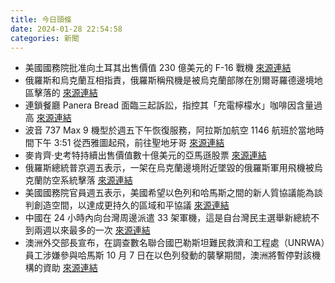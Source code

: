 ```yaml
---
title: 今日頭條
date: 2024-01-28 22:54:58
categories: 新聞            
---
```

- 美國國務院批准向土耳其出售價值 230 億美元的 F-16 戰機 [來源連結](https://www.theguardian.com/world/2024/jan/27/us-approves-23bn-sale-of-f-16-war-planes-to-turkey)
- 俄羅斯和烏克蘭互相指責，俄羅斯稱飛機是被烏克蘭部隊在別爾哥羅德邊境地區擊落的 [來源連結](https://www.theguardian.com/world/2024/jan/27/russia-ukraine-war-at-a-glance-what-we-know-on-day-703)
- 連鎖餐廳 Panera Bread 面臨三起訴訟，指控其「充電檸檬水」咖啡因含量過高 [來源連結](https://edition.cnn.com/2024/01/27/business/panera-charged-lemonade-caffeine-lawsuit/index.html)
- 波音 737 Max 9 機型於週五下午恢復服務，阿拉斯加航空 1146 航班於當地時間下午 3:51 從西雅圖起飛，前往聖地牙哥 [來源連結](https://edition.cnn.com/2024/01/26/business/first-boeing-737-max-9-with-passengers-flies-after-grounding/index.html)
- 麥肯齊·史考特持續出售價值數十億美元的亞馬遜股票 [來源連結](https://edition.cnn.com/2024/01/26/business/mackenzie-scott-sold-millions-amazon-stock/index.html)
- 俄羅斯總統普京週五表示，一架在烏克蘭邊境附近墜毀的俄羅斯軍用飛機被烏克蘭防空系統擊落 [來源連結](https://www.japantimes.co.jp/news/2024/01/27/world/politics/russia-putin-plane-shootdown/)
- 美國國務院官員週五表示，美國希望以色列和哈馬斯之間的新人質協議能為談判創造空間，以達成更持久的區域和平協議 [來源連結](https://www.japantimes.co.jp/news/2024/01/27/world/politics/us-israel-hostages-deal-ceasefire/)
- 中國在 24 小時內向台灣周邊派遣 33 架軍機，這是自台灣民主選舉新總統不到兩週以來最多的一次 [來源連結](https://www.japantimes.co.jp/news/2024/01/27/asia-pacific/taiwan-china-military-flights/)
- 澳洲外交部長宣布，在調查數名聯合國巴勒斯坦難民救濟和工程處（UNRWA）員工涉嫌參與哈馬斯 10 月 7 日在以色列發動的襲擊期間，澳洲將暫停對該機構的資助 [來源連結](https://www.theguardian.com/australia-news/2024/jan/27/australia-pauses-un-agency-funding-as-staff-investigated-for-suspected-role-in-7-october-attack-on-israel)


